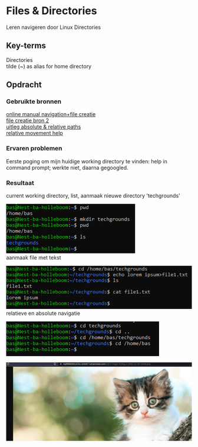 # Files & Directories
Leren navigeren door Linux Directories

## Key-terms
Directories  
tilde (~) as alias for home directory
	
## Opdracht
### Gebruikte bronnen
[online manual navigation+file creatie](https://www.pluralsight.com/guides/beginner-linux-navigation-manual)  
[file creatie bron 2](https://monovm.com/blog/how-to-create-a-text-file-in-linux/)  
[uitleg absolute & relative paths](https://linuxsimply.com/relative-path-in-linux/)  
[relative movement help](https://www.digitalocean.com/community/tutorials/basic-linux-navigation-and-file-management)

### Ervaren problemen
Eerste poging om mijn huidige working directory te vinden: help in command prompt; werkte niet, daarna gegoogled.

### Resultaat
current working directory, list, aanmaak nieuwe directory 'techgrounds'


![current working directory, list, aanmaak nieuwe directory 'techgrounds'](/01_Linux_1/images/pwd+directory-creation+list.PNG)  
aanmaak file met tekst

![aanmaak file met tekst](/01_Linux_1/images/file+text.PNG)  
relatieve en absolute navigatie

![relatieve en absolute navigatie](/01_Linux_1/images/relative+absolute.PNG)

![katten ofzo](/00_includes/screenshot-s3.png)
